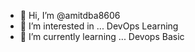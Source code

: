 - 👋 Hi, I’m @amitdba8606
- 👀 I’m interested in ... DevOps Learning
- 🌱 I’m currently learning ... Devops Basic


<!---
amitdba8606/amitdba8606 is a ✨ special ✨ repository because its `README.md` (this file) appears on your GitHub profile.
You can click the Preview link to take a look at your changes.
--->
